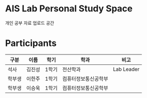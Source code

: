 # AIS Lab Personal Study Space
개인 공부 자료 업로드 공간

# Participants
| 구분 | 이름 | 학기 | 학과 | 비고 |
| --- | --- | --- | --- | --- |
| 석사   |  김진성    |   1학기   |  전산학과    |  Lab Leader    |
| 학부생   | 이한주     | 1학기     |  컴퓨터정보통신공학부    |      |
| 학부생   | 이승욱   |  1학기     | 컴퓨터정보통신공학부 |      |
